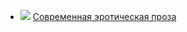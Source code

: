* ![](/books/love_erotica/Лев%20Куклин/Современная%20эротическая%20проза.jpg) [Современная эротическая проза](/books/love_erotica/Лев%20Куклин/Современная%20эротическая%20проза)